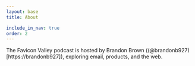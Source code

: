 ```yaml
---
layout: base
title: About

include_in_nav: true
order: 2
---
```


The Favicon Valley podcast is hosted by Brandon Brown ((@brandonb927)[https://brandonb927]), exploring email, products, and the web.
